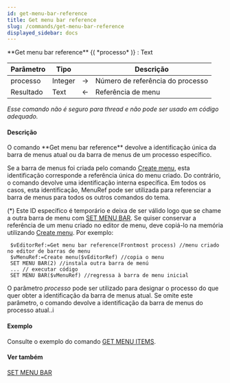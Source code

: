```yaml
---
id: get-menu-bar-reference
title: Get menu bar reference
slug: /commands/get-menu-bar-reference
displayed_sidebar: docs
---
```


<!--REF #_command_.Get menu bar reference.Syntax-->**Get menu bar reference** {( *processo* )} : Text<!-- END REF-->
<!--REF #_command_.Get menu bar reference.Params-->
| Parâmetro | Tipo |  | Descrição |
| --- | --- | --- | --- |
| processo | Integer | &#8594;  | Número de referência do processo |
| Resultado | Text | &#8592; | Referência de menu |

<!-- END REF-->

*Esse comando não é seguro para thread e não pode ser usado em código adequado.*


#### Descrição 

<!--REF #_command_.Get menu bar reference.Summary-->O comando **Get menu bar reference** devolve a identificação única da barra de menus atual ou da barra de menus de um processo específico.<!-- END REF-->

Se a barra de menus foi criada pelo comando [Create menu](create-menu.md), esta identificação corresponde a referência única do menu criado. Do contrário, o comando devolve uma identificação interna específica. Em todos os casos, esta identificação, MenuRef pode ser utilizada para referenciar a barra de menus para todos os outros comandos do tema.

(\*) Este ID específico é temporário e deixa de ser válido logo que se chame a outra barra de menu com [SET MENU BAR](set-menu-bar.md). Se quiser conservar a referência de um menu criado no editor de menu, deve copiá-lo na memória utilizando [Create menu](create-menu.md). Por exemplo:  

```4d
 $vEditorRef:=Get menu bar reference(Frontmost process) //menu criado no editor de barras de menu
 $vMenuRef:=Create menu($vEditorRef) //copia o menu
 SET MENU BAR(2) //instala outra barra de menú
 ... // executar código
 SET MENU BAR($vMenuRef) //regressa à barra de menu inicial
```

O parâmetro *processo* pode ser utilizado para designar o processo do que quer obter a identificação da barra de menus atual. Se omite este parâmetro, o comando devolve a identificação da barra de menus do processo atual..i

#### Exemplo 

Consulte o exemplo do comando [GET MENU ITEMS](get-menu-items.md "GET MENU ITEMS").

#### Ver também 

[SET MENU BAR](set-menu-bar.md)  